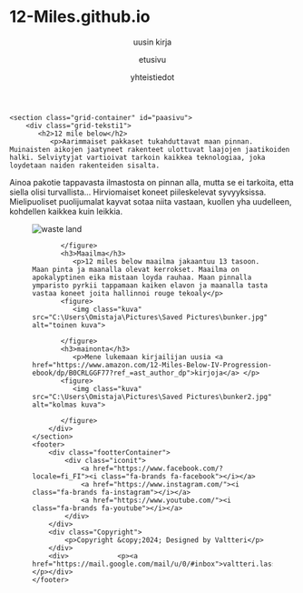 # 12-Miles.github.io
<!DOCTYPE html>
<html lang="en">
<head>
    <meta charset="UTF-8">
    <meta name="viewport" content="width=device-width, initial-scale=1.0">
    <title>12 miles below</title>
    <link rel="stylesheet" href="C:\sivuston rakentaminen\12milebelow.css">
    <link rel="stylesheet" href="https://cdnjs.cloudflare.com/ajax/libs/font-awesome/6.0.0-beta3/css/all.min.css">
</head>
<body>
    <header id="etusivu">
        <nav>
            <a href="https://www.amazon.com/12-Miles-Below-IV-Progression-ebook/dp/B0CRLGGF77?ref_=ast_author_dp&dib=eyJ2IjoiMSJ9.uKp1yPF_37HsEIuDXEMlZNnms7QCWHN4-iKA8GeCYDmMiBdagTIDeXZAR9KXmk6Q.UdYHQK9VCAt2wNqlNRdjNpC6JgQE7GFUHeGGQTt9rIk&dib_tag=AUTHOR" target="_blank"><i class="fa-solid fa-moon"></i></a>
            <p>uusin kirja</p>
            <a href="Veli-Valas/12-Miles.github.io/README.md" target="_blank"><i class="fa-solid fa-moon"></i></a>
            <p>etusivu</p>
            <a href="Veli-Valas/12-Miles.github.io/yhteistiedot.html" target="_blank"><i class="fa-solid fa-moon"></i></a>
            <p>yhteistiedot</p>
        </nav>
    </header>

    <section class="grid-container" id="paasivu">
        <div class="grid-teksti1">
           <h2>12 mile below</h2>
              <p>Aarimmaiset pakkaset tukahduttavat maan pinnan. Muinaisten aikojen jaatyneet rakenteet ulottuvat laajojen jaatikoiden halki. Selviytyjat vartioivat tarkoin kaikkea teknologiaa, joka loydetaan naiden rakenteiden sisalta.
 Ainoa pakotie tappavasta ilmastosta on pinnan alla, mutta se ei tarkoita, etta siella olisi turvallista...
                Hirviomaiset koneet piileskelevat syvyyksissa. Mielipuoliset puolijumalat kayvat sotaa niita vastaan, kuollen yha uudelleen, kohdellen kaikkea kuin leikkia. </p>
           <figure>
              <img class="kuva" src="C:\Users\Omistaja\Pictures\Saved Pictures\icy wasteland.jpg" alt="waste land">
            
           </figure>
           <h3>Maailma</h3>
              <p>12 miles below maailma jakaantuu 13 tasoon. Maan pinta ja maanalla olevat kerrokset. Maailma on apokalyptinen eika mistaan loyda rauhaa. Maan pinnalla ymparisto pyrkii tappamaan kaiken elavon ja maanalla tasta vastaa koneet joita hallinnoi rouge tekoaly</p>
           <figure>
              <img class="kuva" src="C:\Users\Omistaja\Pictures\Saved Pictures\bunker.jpg" alt="toinen kuva">
             
           </figure>
           <h3>mainonta</h3>
              <p>Mene lukemaan kirjailijan uusia <a href="https://www.amazon.com/12-Miles-Below-IV-Progression-ebook/dp/B0CRLGGF77?ref_=ast_author_dp">kirjoja</a> </p>
           <figure>
              <img class="kuva" src="C:\Users\Omistaja\Pictures\Saved Pictures\bunker2.jpg" alt="kolmas kuva">
             
           </figure>
        </div>
    </section>
    <footer>
        <div class="footterContainer">
            <div class="iconit">
                <a href="https://www.facebook.com/?locale=fi_FI"><i class="fa-brands fa-facebook"></i></a>
                <a href="https://www.instagram.com/"><i class="fa-brands fa-instagram"></i></a>
                <a href="https://www.youtube.com/"><i class="fa-brands fa-youtube"></i></a>
            </div>
        </div>
        <div class="Copyright">
            <p>Copyright &copy;2024; Designed by Valtteri</p>
        </div>
        <div>            <p><a href="https://mail.google.com/mail/u/0/#inbox">valtteri.lassas@gmail.com</a></p></div>
    </footer>
</body>
</html>